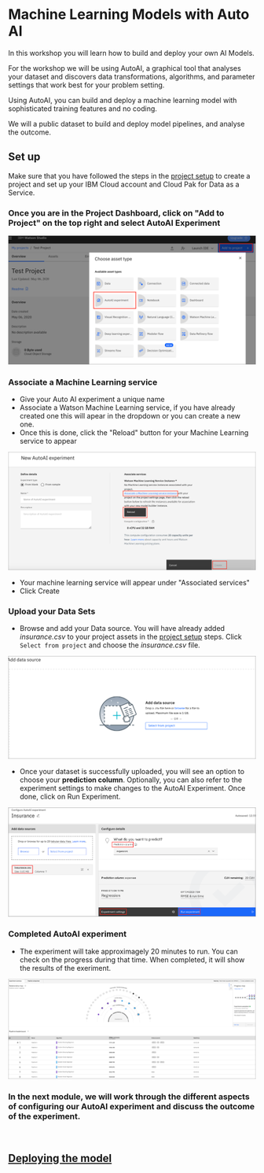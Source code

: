 
# Machine Learning Models with Auto AI 

In this workshop you will learn how to build and deploy your own AI Models.

For the workshop we will be using AutoAI, a graphical tool that analyses your dataset and discovers data transformations, algorithms, and parameter settings that work best for your problem setting.

Using AutoAI, you can build and deploy a machine learning model with sophisticated training features and no coding.

We will a public dataset to build and deploy model pipelines, and analyse the outcome.

## Set up

Make sure that you have followed the steps in the [project setup](../project-setup/README.md) to create a project and set up your IBM Cloud account and Cloud Pak for Data as a Service.

### Once you are in the Project Dashboard, click on "Add to Project" on the top right and select AutoAI Experiment 

![Add AutoAI experiment](../assets/images/autoai/AutoAI.png)

### Associate a Machine Learning service 

- Give your Auto AI experiment a unique name 
- Associate a Watson Machine Learning service, if you have already created one this will apear in the dropdown or you can create a new one. 
- Once this is done, click the "Reload" button for your Machine Learning service to appear 

![Add Machine Learning service](../assets/images/autoai/MLservice.png)

- Your machine learning service will appear under "Associated services"
- Click Create 

### Upload your Data Sets

- Browse and add your Data source. You will have already added *insurance.csv* to your project assets in the [project setup](../project-setup/README.md) steps. Click `Select from project` and choose the *insurance.csv* file.

![Add Data set](../assets/images/autoai/Data_Source.png)

- Once your dataset is successfully uploaded, you will see an option to choose your **prediction column**. Optionally, you can also refer to the experiment settings to make changes to the AutoAI Experiment. Once done, click on Run Experiment. 

![Choose prediction column](../assets/images/autoai/experiment.png)

### Completed AutoAI experiment 

- The experiment will take approximagely 20 minutes to run. You can check on the progress during that time. When completed, it will show the results of the exeriment.

![AutoAI experiment completed](../assets/images/autoai/experiment-2.png)

### In the next module, we will work through the different aspects of configuring our AutoAI experiment and discuss the outcome of the experiment.
<br>

## [Deploying the model](../autoai-deploy/README.md)
